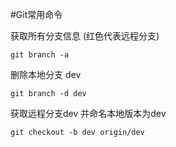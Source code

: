 #Git常用命令 

获取所有分支信息 (红色代表远程分支)
```
git branch -a 
```

删除本地分支 dev
```
git branch -d dev
```

获取远程分支dev 并命名本地版本为dev
```
git checkout -b dev origin/dev
```
